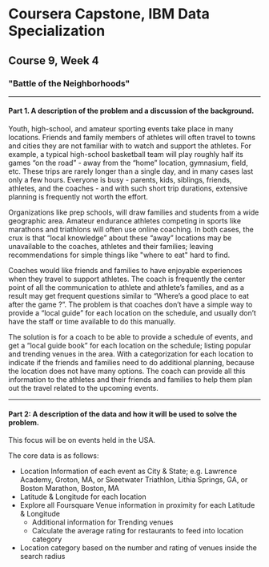 # Coursera Capstone, IBM Data Specialization
## Course 9, Week 4
### "Battle of the Neighborhoods"

***  

#### Part 1.	A description of the problem and a discussion of the background.


Youth, high-school, and amateur sporting events take place in many locations.    Friends and family members of athletes will often travel to towns and cities they are not familiar with to watch and support the athletes. For example, a typical high-school basketball team will play roughly half its games “on the road” - away from the “home” location, gymnasium, field, etc.  These trips are rarely longer than a single day, and in many cases last only a few hours.  Everyone is busy - parents,  kids, siblings, friends, athletes, and the coaches - and with such short trip durations, extensive planning is frequently not worth the effort.   

Organizations like prep schools, will draw families and students from a wide geographic area. Amateur endurance athletes competing in sports like marathons and triathlons will often use online coaching.  In both cases, the crux is that “local knowledge” about these “away” locations may be unavailable to the coaches, athletes and their families; leaving recommendations for simple things like "where to eat" hard to find.  

Coaches would like friends and families to have enjoyable experiences when they travel to support athletes. The coach is frequently the center point of all the communication to athlete and athlete’s families, and as a result may get frequent questions similar to  “Where’s a good place to eat after the game ?”.
The problem is that coaches don’t have a simple way to provide a “local guide” for each location on the schedule, and usually don’t have the staff or time available to do this manually.   

The solution is for a coach to be able to provide a schedule of events, and get a “local guide book” for each location on the schedule; listing popular and trending venues in the area.  With a categorization  for each location to indicate if the friends and families need to do additional planning, because the location does not have many options.  The coach can provide all this information to the athletes and their friends and families to help them plan out the travel related to the upcoming events.

***  

#### Part 2: A description of the data and how it will be used to solve the problem.

This focus will be on events held in the USA.

The core data is as follows:

  - Location Information of each event as City & State; e.g. Lawrence Academy, Groton, MA,  or  Skeetwater Triathlon, Lithia Springs, GA, or Boston Marathon, Boston, MA
  - Latitude & Longitude for each location
  - Explore all Foursquare Venue information in proximity for each Latitude & Longitude  
     - Additional information for Trending venues
     - Calculate the average rating for restaurants to feed into location category
  - Location category based on the number and rating of venues inside the search radius
